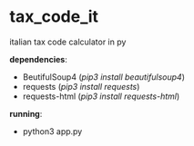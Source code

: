 # tax_code_it
italian tax code calculator in py 

**dependencies**: 
- BeutifulSoup4 (*pip3 install beautifulsoup4*)
- requests (*pip3 install requests*)
- requests-html (*pip3 install requests-html*)

**running**:
- python3 app.py
